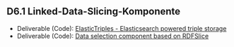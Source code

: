 ## D6.1 Linked-Data-Slicing-Komponente

- Deliverable (Code): [ElasticTriples - Elasticsearch powered triple storage](https://github.com/projekt-opal/ElasticTriples)
- Deliverable (Code): [Data selection component based on RDFSlice](https://github.com/projekt-opal/slicer)

